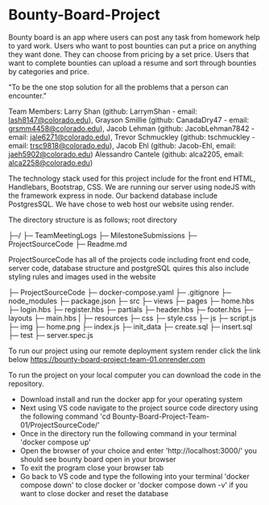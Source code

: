 # Bounty-Board-Project

Bounty board is an app where users can post any task from homework help to yard work. 
Users who want to post bounties can put a price on anything they want done. 
They can choose from pricing by a set price. 
Users that want to complete bounties can upload a resume and sort through bounties by categories and price.

"To be the one stop solution for all the problems that a person can encounter."

Team Members: 
  Larry Shan (github: LarrymShan - email: lash8147@colorado.edu), 
  Grayson Smillie (github: CanadaDry47 -  email: grsmm4458@colorado.edu), 
  Jacob Lehman (github: JacobLehman7842 -  email: jale6271@colorado.edu), 
  Trevor Schmuckley (github: tschmuckley - email: trsc9818@colorado.edu), 
  Jacob Ehl (github: Jacob-Ehl, email: jaeh5902@colorado.edu)
  Alessandro Cantele (github: alca2205, email: alca2258@colorado.edu)

  The technology stack used for this project include for the front end HTML, Handlebars, Bootstrap,
  CSS. We are running our server using nodeJS with the framework express in node. Our backend 
  database include PostgresSQL. We have chose to web host our website using render.

  The directory structure is as follows;
  root directory

  ├─<ProjectRepository>/
  ├─ TeamMeetingLogs
  ├─ MilestoneSubmissions
  ├─ ProjectSourceCode
  ├─ Readme.md

ProjectSourceCode has all of the projects code including front end code,
server code, database structure and postgreSQL quires this also include styling rules
and images used in the website

├─ ProjectSourceCode
  ├─ docker-compose.yaml
  ├─ .gitignore
  ├─ node_modules
  ├─ package.json
  ├─ src
    ├─ views
      ├─ pages
        ├─ home.hbs
        ├─ login.hbs
        ├─ register.hbs
      ├─ partials
        ├─ header.hbs
        ├─ footer.hbs
      ├─ layouts
      ├─ main.hbs
|    ├─ resources
      ├─ css
        ├─ style.css
      ├─ js
        ├─ script.js
      ├─ img
        ├─ home.png
      ├─ index.js
      ├─ init_data
        ├─ create.sql
        ├─ insert.sql
    ├─ test
      ├─ server.spec.js

To run our project using our remote deployment system render click the link below
https://bounty-board-project-team-01.onrender.com

To run the project on your local computer you can download the code in the repository.
- Download install and run the docker app for your operating system
- Next using VS code navigate to the project source code directory using the following command 'cd Bounty-Board-Project-Team-01/ProjectSourceCode/'
- Once in the directory run the following command in your terminal 'docker compose up'
- Open the browser of your choice and enter 'http://localhost:3000/' you should see bounty board open in your browser
- To exit the program close your browser tab
- Go back to VS code and type the following into your terminal 'docker compose down' to close docker or 'docker compose down -v'
if you want to close docker and reset the database

